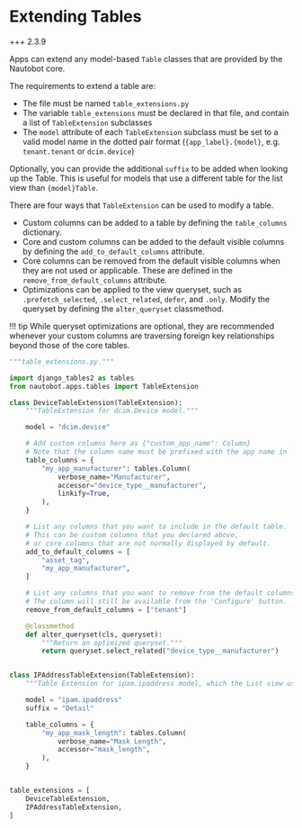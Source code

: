 # Extending Tables

+++ 2.3.9

Apps can extend any model-based `Table` classes that are provided by the Nautobot core.

The requirements to extend a table are:

* The file must be named `table_extensions.py`
* The variable `table_extensions` must be declared in that file, and contain a list of `TableExtension` subclasses
* The `model` attribute of each `TableExtension` subclass must be set to a valid model name in the dotted pair format (`{app_label}.{model}`, e.g. `tenant.tenant` or `dcim.device`)

Optionally, you can provide the additional `suffix` to be added when looking up the Table. This is useful for models that use a different table for the list view than `{model}Table`.

There are four ways that `TableExtension` can be used to modify a table.

* Custom columns can be added to a table by defining the `table_columns` dictionary.
* Core and custom columns can be added to the default visible columns by defining the `add_to_default_columns` attribute.
* Core columns can be removed from the default visible columns when they are not used or applicable. These are defined in the `remove_from_default_columns` attribute.
* Optimizations can be applied to the view queryset, such as `.prefetch_selected`, `.select_related`, `defer`, and `.only`. Modify the queryset by defining the `alter_queryset` classmethod.

!!! tip
    While queryset optimizations are optional, they are recommended whenever your custom columns are traversing foreign key relationships beyond those of the core tables.

```python
"""table_extensions.py."""

import django_tables2 as tables
from nautobot.apps.tables import TableExtension

class DeviceTableExtension(TableExtension):
    """TableExtension for dcim.Device model."""

    model = "dcim.device"

    # Add custom columns here as {"custom_app_name": Column}
    # Note that the column name must be prefixed with the app name in `snake_case` format.
    table_columns = {
        "my_app_manufacturer": tables.Column(
            verbose_name="Manufacturer",
            accessor="device_type__manufacturer",
            linkify=True,
        ),
    }

    # List any columns that you want to include in the default table.
    # This can be custom columns that you declared above,
    # or core columns that are not normally displayed by default.
    add_to_default_columns = [
        "asset_tag",
        "my_app_manufacturer",
    ]

    # List any columns that you want to remove from the default columns.
    # The column will still be available from the 'Configure' button.
    remove_from_default_columns = ["tenant"]

    @classmethod
    def alter_queryset(cls, queryset):
        """Return an optimized queryset."""
        return queryset.select_related("device_type__manufacturer")


class IPAddressTableExtension(TableExtension):
    """Table Extension for ipam.ipaddress model, which the List view uses IPAddressDetailTable."""

    model = "ipam.ipaddress"
    suffix = "Detail"

    table_columns = {
        "my_app_mask_length": tables.Column(
            verbose_name="Mask Length",
            accessor="mask_length",
        ),
    }


table_extensions = [
    DeviceTableExtension,
    IPAddressTableExtension,
]
```
